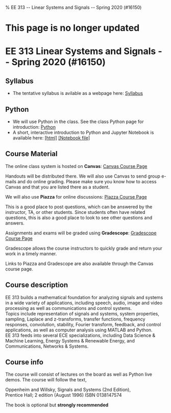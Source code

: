 % EE 313 -- Linear Systems and Signals -- Spring 2020 (#16150)

# __This page is no longer updated__

# EE 313 Linear Systems and Signals -- Spring 2020 (#16150)

## Syllabus
- The tentative syllabus is avilable as a webpage here: [Syllabus](ee313sp20_syllabus.html)

## Python
- We will use Python in the class. See the class Python page for introduction: [Python](ee313sp20_python.html)
- A short, interactive introduction to Python and Jupyter Notebook is available here: [[html]](files/python_tutorial.html) [[Notebook file]](files/python_tutorial.ipynb)

## Course Material
The online class system is hosted on __Canvas__: [Canvas Course Page](https://utexas.instructure.com/courses/1275063)

Handouts will be distributed there. We will also use Canvas to send group e-mails and do online grading. Please make sure you know how to access Canvas and that you are listed there as a student.

We will also use __Piazza__ for online discussions: [Piazza Course Page](https://piazza.com/class/k5dc5lit9zn1h0)

This is a good place to post questions, which can be answered by the instructor, TA, or other students. Since students often have related questions, this is also a good place to look to see other questions and answers.

Assignments and exams will be graded using __Gradescope__: [Gradescope Course Page](https://www.gradescope.com/courses/81892)

Gradescope allows the course instructors to quickly grade and return your work in a timely manner.

Links to Piazza and Gradescope are also available through the Canvas course page.

## Course description
EE 313 builds a mathematical foundation for analyzing signals and systems in a wide variety of applications, including speech, audio, image and video processing as well as communications and control systems.  
Topics include representation of signals and systems, system properties, sampling, Laplace and z-transforms, transfer functions, frequency responses, convolution, stability, Fourier transform, feedback, and control applications, as well as computer analysis using MATLAB and Python.  
EE 313 feeds into several ECE specializations, including Data Science & Machine Learning, Energy Systems & Renewable Energy, and Communications, Networks & Systems. 


## Course info
The course will consist of lectures on the board as well as Python live demos. The course will follow the text,  

Oppenheim and Willsky, Signals and Systems (2nd Edition),  
Prentice Hall; 2 edition (August 1996) ISBN 0138147574  

The book is optional but **strongly recommended**  

